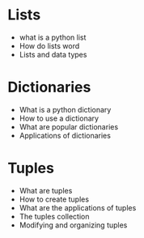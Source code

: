 # Lists
- what is a python list
- How do lists word
- Lists and data types

# Dictionaries
- What is a python dictionary
- How to use a dictionary
- What are popular dictionaries
- Applications of dictionaries

# Tuples
- What are tuples 
- How to create tuples
- What are the applications of tuples
- The tuples collection
- Modifying and organizing tuples

